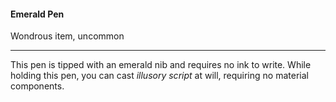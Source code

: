 #### Emerald Pen

Wondrous item, uncommon

---

This pen is tipped with an emerald nib and requires no ink to write. While holding this pen, you can cast *illusory script* at will, requiring no material components.